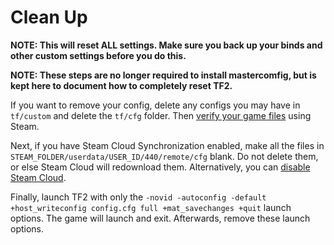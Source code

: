 # Clean Up

**NOTE: This will reset ALL settings. Make sure you back up your binds and other
custom settings before you do this.**

**NOTE: These steps are no longer required to install mastercomfig,
but is kept here to document how to completely reset TF2.**

If you want to remove your config, delete any
configs you may have in `tf/custom` and delete the `tf/cfg` folder.
Then [verify your game files](https://support.steampowered.com/kb_article.php?ref=2037-QEUH-3335)
using Steam.

Next, if you have Steam Cloud Synchronization enabled, make all the files in
`STEAM_FOLDER/userdata/USER_ID/440/remote/cfg` blank. Do not delete them, or
else Steam Cloud will redownload them. Alternatively, you can
[disable Steam Cloud](https://support.steampowered.com/kb_article.php?ref=6736-QEIG-8941#enabling).

Finally, launch TF2 with only the
`-novid -autoconfig -default +host_writeconfig config.cfg full +mat_savechanges +quit` launch
options. The game will launch and exit. Afterwards, remove these launch options.
